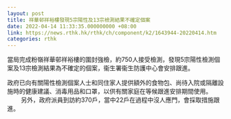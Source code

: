 ```yaml
---
layout: post
title: 祥華邨祥裕樓發現5宗陽性及13宗檢測結果不確定個案
date: 2022-04-14 11:33:35.000000000 +08:00
link: https://news.rthk.hk/rthk/ch/component/k2/1643944-20220414.htm
categories: rthk
---
```


當局完成粉嶺祥華邨祥裕樓的圍封強檢，約750人接受檢測，發現5宗陽性檢測個案及13宗檢測結果為不確定的個案，衞生署衞生防護中心會安排跟進。
 
政府已向有關陽性檢測個案人士和同住家人提供額外的食物包、尚待入院或隔離設施時的健康建議、消毒用品和口罩，以供有關家庭在等候跟進安排期間使用。
　　
另外，政府派員到訪約370戶，當中22戶在過程中沒人應門，會採取措施跟進。
